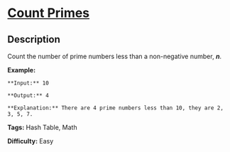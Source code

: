 # [Count Primes][title]

## Description

Count the number of prime numbers less than a non-negative number, **_n_**.

**Example:**

    
    
    **Input:** 10
    **Output:** 4
    **Explanation:** There are 4 prime numbers less than 10, they are 2, 3, 5, 7.
    


**Tags:** Hash Table, Math

**Difficulty:** Easy

[title]: https://leetcode.com/problems/count-primes
